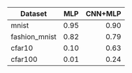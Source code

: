 

|   Dataset              |         MLP             | CNN+MLP  |
| -------------          |:-------------:          | -----:   |
|     mnist              |         0.95            |  0.90    |
|   fashion_mnist        |         0.82            |  0.79    |
|     cfar10             |         0.10            |  0.63    |
|    cfar100             |         0.01            |  0.24    |



